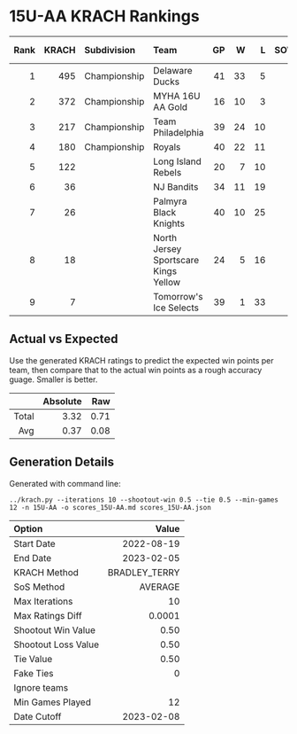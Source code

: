 # 15U-AA KRACH Rankings
Rank|KRACH|Subdivision|Team|GP|W|L|SOW|SOL|T|SoS|Exp Wins|Win Diff
---:|---:|:---|:---|---:|---:|---:|---:|---:|---:|---:|---:|---:
1|495|Championship|Delaware Ducks|41|33|5|3|0|0|154|33.5|-1.0
2|372|Championship|MYHA 16U AA Gold|16|10|3|1|2|0|300|11.2|-0.3
3|217|Championship|Team Philadelphia|39|24|10|3|2|0|183|26.6|0.1
4|180|Championship|Royals|40|22|11|3|4|0|271|25.7|0.2
5|122||Long Island Rebels|20|7|10|3|0|0|345|8.5|-0.0
6|36||NJ Bandits|34|11|19|1|3|0|192|13.7|0.7
7|26||Palmyra Black Knights|40|10|25|1|4|0|188|13.0|0.5
8|18||North Jersey Sportscare Kings Yellow|24|5|16|1|2|0|115|6.9|0.4
9|7||Tomorrow's Ice Selects|39|1|33|3|2|0|219|3.7|0.2

## Actual vs Expected
Use the generated KRACH ratings to predict the expected win points per team, then compare that to the actual win points as a rough accuracy guage. Smaller is better.

||Absolute|Raw
|---:|---:|---:
|Total|3.32|0.71
|Avg|0.37|0.08

## Generation Details

Generated with command line:
```
../krach.py --iterations 10 --shootout-win 0.5 --tie 0.5 --min-games 12 -n 15U-AA -o scores_15U-AA.md scores_15U-AA.json
```

| Option | Value |
| :----- | ----: |
| Start Date | 2022-08-19 |
| End Date | 2023-02-05 |
| KRACH Method | BRADLEY_TERRY |
| SoS Method | AVERAGE |
| Max Iterations | 10 |
| Max Ratings Diff | 0.0001 |
| Shootout Win Value | 0.50 |
| Shootout Loss Value | 0.50 |
| Tie Value | 0.50 |
| Fake Ties | 0 |
| Ignore teams |  |
| Min Games Played | 12 |
| Date Cutoff | 2023-02-08 |

